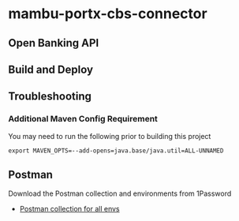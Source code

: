 # mambu-portx-cbs-connector

## Open Banking API

## Build and Deploy

## Troubleshooting

### Additional Maven Config Requirement

You may need to run the following prior to building this project

`export MAVEN_OPTS=--add-opens=java.base/java.util=ALL-UNNAMED`

## Postman

Download the Postman collection and environments from 1Password

* [Postman collection for all envs](https://portx.1password.com/vaults/ip6kqtnpudeoymc47r7phmlowe/allitems/7uxlcf7zkukqogv7zdj5vfna7y)

